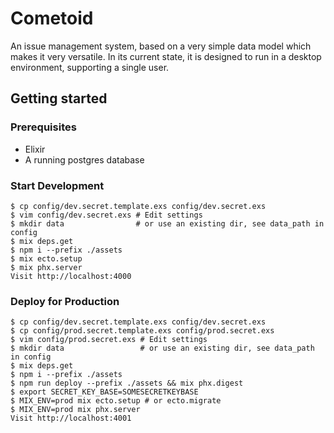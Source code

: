 # Cometoid

An issue management system, based on a very simple data model which makes it very versatile. 
In its current state, it is designed to run in a desktop environment, supporting a single user.

## Getting started

### Prerequisites

- Elixir
- A running postgres database

### Start Development

    $ cp config/dev.secret.template.exs config/dev.secret.exs
    $ vim config/dev.secret.exs # Edit settings
    $ mkdir data                # or use an existing dir, see data_path in config
    $ mix deps.get
    $ npm i --prefix ./assets
    $ mix ecto.setup
    $ mix phx.server
    Visit http://localhost:4000

### Deploy for Production

    $ cp config/dev.secret.template.exs config/dev.secret.exs
    $ cp config/prod.secret.template.exs config/prod.secret.exs
    $ vim config/prod.secret.exs # Edit settings
    $ mkdir data                 # or use an existing dir, see data_path in config
    $ mix deps.get
    $ npm i --prefix ./assets
    $ npm run deploy --prefix ./assets && mix phx.digest
    $ export SECRET_KEY_BASE=SOMESECRETKEYBASE
    $ MIX_ENV=prod mix ecto.setup # or ecto.migrate
    $ MIX_ENV=prod mix phx.server
    Visit http://localhost:4001
